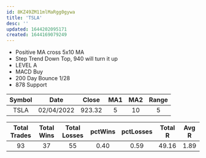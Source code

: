 ```yaml
---
id: 8KZ49ZM11mlMaRgg0gywa
title: 'TSLA'
desc: ''
updated: 1644202095171
created: 1644169079249
---
```


* Positive MA cross 5x10 MA
* Step Trend Down Top, 940 will turn it up
* LEVEL A
* MACD Buy
* 200 Day Bounce 1/28
* 878 Support

| Symbol | Date | Close | MA1 | MA2 | Range |
| :--: | :--: | :--: | :--: | :--: | :--: |
| TSLA | 02/04/2022 | 923.32 | 5 | 10 | 5 |

| Total Trades | Total Wins | Total Losses | pctWins | pctLosses | Total R | Avg R |
| :--: | :--: | :--: | :--: | :--: | :--: | :--: |
| 93 | 37 | 55 | 0.40 | 0.59 | 49.16 | 1.89 |
